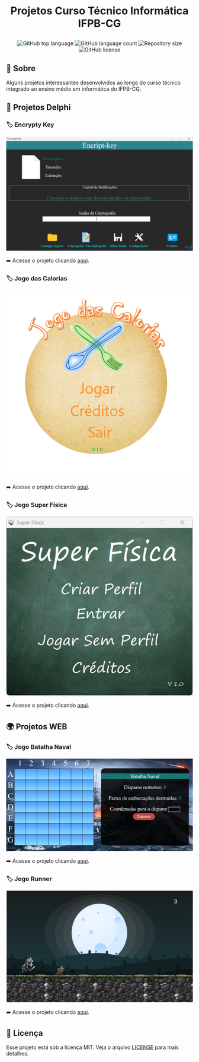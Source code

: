 <h1 align="center">
    <p>  Projetos Curso Técnico Informática IFPB-CG </p>
</h1>

<p align="center">
    <img alt="GitHub top language" src="https://img.shields.io/github/languages/top/pedro-manoel/projetos-curso-tecnico-informatica-ifpb">
    <img alt="GitHub language count" src="https://img.shields.io/github/languages/count/pedro-manoel/projetos-curso-tecnico-informatica-ifpb">
    <img alt="Repository size" src="https://img.shields.io/github/languages/code-size/pedro-manoel/projetos-curso-tecnico-informatica-ifpb">
    <img alt="GitHub license" src="https://img.shields.io/github/license/pedro-manoel/projetos-curso-tecnico-informatica-ifpb">
</p>

## 🔖 Sobre

Alguns projetos interessantes desenvolvidos ao longo do curso técnico integrado ao ensino médio em informática do IFPB-CG.

## 🚀 Projetos Delphi

### 🏷️ Encrypty Key

![Encrypty Key](public/assets/images/encript-key.png)

➡️ Acesse o projeto clicando [aqui](projetos/delphi/encripty-key).

### 🏷️ Jogo das Calorias

![Jogo das Calorias](public/assets/images/jogo-das-calorias.png)

➡️ Acesse o projeto clicando [aqui](projetos/delphi/jogo-das-calorias).

### 🏷️ Jogo Super Física

![Jogo Super Física](public/assets/images/jogo-super-fisica.png)

➡️ Acesse o projeto clicando [aqui](projetos/delphi/jogo-super-fisica).

## 🌍 Projetos WEB

### 🏷️ Jogo Batalha Naval

![Jogo Batalha Naval](public/assets/images/jogo-batalha-naval.png)

➡️ Acesse o projeto clicando [aqui](projetos/web/Jogo-batalha-naval).

### 🏷️ Jogo Runner

![Jogo Runner](public/assets/images/jogo-runner.png)

➡️ Acesse o projeto clicando [aqui](projetos/web/jogo-runner).

## 📃 Licença

Esse projeto está sob a licença MIT. Veja o arquivo [LICENSE](LICENSE) para mais detalhes.
